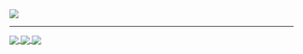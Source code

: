 
<a href="https://github.com/Yarden-zamir">
  <img align="center" src="https://github-stats.yarden-zamir.com/api?username=Yarden-zamir&theme=calm&count_private=true&show_icons=true&border_radius=20&card_width=22" />
</a>  

---
<a href="https://github.com/yarden-zamir/obsidian-zola-plus">
  <img align="center" src="https://github-stats.yarden-zamir.com/api/pin/?username=Yarden-zamir&repo=obsidian-zola-plus&theme=calm&show_icons=true&border_radius=20" />
</a>
<a href="https://github.com/yarden-zamir/create-prepare-to-dye">
  <img align="center" src="https://github-stats.yarden-zamir.com/api/pin/?username=Yarden-zamir&repo=create-prepare-to-dye&theme=calm&show_icons=true&border_radius=20" />
</a>
<a href="https://github.com/yarden-zamir/install-mssql-odbc">
  <img align="center" src="https://github-stats.yarden-zamir.com/api/pin/?username=Yarden-zamir&repo=install-mssql-odbc&theme=calm&show_icons=true&border_radius=20" />
</a>
<!-- <a href="https://github.com/Yarden-zamir">
  <img align="center" src="https://metrics.lecoq.io/Yarden-zamir?template=classic&repositories.forks=true&gists=1&followup=1&code=1&base=header%2C%20activity%2C%20community%2C%20repositories%2C%20metadata&base.indepth=false&base.hireable=false&base.skip=false&followup=false&followup.sections=repositories&followup.indepth=false&followup.archived=true&code=false&code.lines=12&code.load=400&code.days=3&code.visibility=public&gists=false&config.timezone=Asia%2FJerusalem&config.display=large" />
</a> -->
